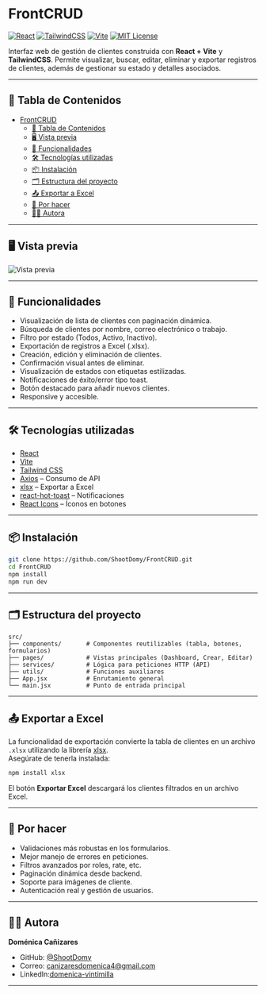 # FrontCRUD

[![React](https://img.shields.io/badge/React-18-blue?logo=react)](https://reactjs.org/)
[![TailwindCSS](https://img.shields.io/badge/TailwindCSS-3-blue?logo=tailwindcss)](https://tailwindcss.com/)
[![Vite](https://img.shields.io/badge/Vite-4-blueviolet?logo=vite)](https://vitejs.dev/)
[![MIT License](https://img.shields.io/badge/license-MIT-green)](LICENSE)

Interfaz web de gestión de clientes construida con **React + Vite** y **TailwindCSS**. Permite visualizar, buscar, editar, eliminar y exportar registros de clientes, además de gestionar su estado y detalles asociados.

---

## 📑 Tabla de Contenidos

- [FrontCRUD](#frontcrud)
  - [📑 Tabla de Contenidos](#-tabla-de-contenidos)
  - [🖥️ Vista previa](#️-vista-previa)
  - [🚀 Funcionalidades](#-funcionalidades)
  - [🛠️ Tecnologías utilizadas](#️-tecnologías-utilizadas)
  - [📦 Instalación](#-instalación)
  - [🗂️ Estructura del proyecto](#️-estructura-del-proyecto)
  - [📤 Exportar a Excel](#-exportar-a-excel)
  - [🧪 Por hacer](#-por-hacer)
  - [👩‍💻 Autora](#-autora)

---

## 🖥️ Vista previa

![Vista previa](https://github.com/user-attachments/assets/3dd29381-5a4f-4cbd-882d-528a439e4126)

---

## 🚀 Funcionalidades

- Visualización de lista de clientes con paginación dinámica.
- Búsqueda de clientes por nombre, correo electrónico o trabajo.
- Filtro por estado (Todos, Activo, Inactivo).
- Exportación de registros a Excel (.xlsx).
- Creación, edición y eliminación de clientes.
- Confirmación visual antes de eliminar.
- Visualización de estados con etiquetas estilizadas.
- Notificaciones de éxito/error tipo toast.
- Botón destacado para añadir nuevos clientes.
- Responsive y accesible.

---

## 🛠️ Tecnologías utilizadas

- [React](https://reactjs.org/)
- [Vite](https://vitejs.dev/)
- [Tailwind CSS](https://tailwindcss.com/)
- [Axios](https://axios-http.com/) – Consumo de API
- [xlsx](https://www.npmjs.com/package/xlsx) – Exportar a Excel
- [react-hot-toast](https://react-hot-toast.com/) – Notificaciones
- [React Icons](https://react-icons.github.io/react-icons/) – Íconos en botones

---

## 📦 Instalación

```bash
git clone https://github.com/ShootDomy/FrontCRUD.git
cd FrontCRUD
npm install
npm run dev
```

---

## 🗂️ Estructura del proyecto

```plaintext
src/
├── components/       # Componentes reutilizables (tabla, botones, formularios)
├── pages/            # Vistas principales (Dashboard, Crear, Editar)
├── services/         # Lógica para peticiones HTTP (API)
├── utils/            # Funciones auxiliares
├── App.jsx           # Enrutamiento general
└── main.jsx          # Punto de entrada principal
```

---

## 📤 Exportar a Excel

La funcionalidad de exportación convierte la tabla de clientes en un archivo `.xlsx` utilizando la librería [xlsx](https://www.npmjs.com/package/xlsx).  
Asegúrate de tenerla instalada:

```bash
npm install xlsx
```

El botón **Exportar Excel** descargará los clientes filtrados en un archivo Excel.

---

## 🧪 Por hacer

- Validaciones más robustas en los formularios.
- Mejor manejo de errores en peticiones.
- Filtros avanzados por roles, rate, etc.
- Paginación dinámica desde backend.
- Soporte para imágenes de cliente.
- Autenticación real y gestión de usuarios.

---

## 👩‍💻 Autora

**Doménica Cañizares**

- GitHub: [@ShootDomy](https://github.com/ShootDomy)
- Correo: [canizaresdomenica4@gmail.com](canizaresdomenica4@gmail.com)
- LinkedIn:[domenica-vintimilla](https://www.linkedin.com/in/domenica-vintimilla-24a735245/)

---

<!--
# React + Vite

Este template proporciona una configuración mínima para trabajar con React y Vite.
-->
